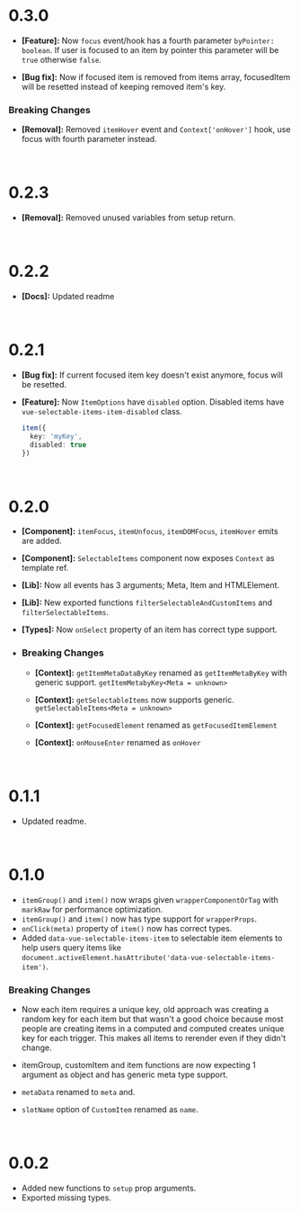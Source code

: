 # 0.3.0
  - **[Feature]:** Now `focus` event/hook has a fourth parameter `byPointer: boolean`. If user is focused to an item by pointer this parameter will be `true` otherwise `false`.

  - **[Bug fix]:** Now if focused item is removed from items array, focusedItem will be resetted instead of keeping removed item's key.
### Breaking Changes
  - **[Removal]:** Removed `itemHover` event and `Context['onHover']` hook, use focus with fourth parameter instead.

<br>

# 0.2.3
  - **[Removal]:** Removed unused variables from setup return.

<br>

# 0.2.2
  - **[Docs]:** Updated readme

<br>

# 0.2.1
  - **[Bug fix]:** If current focused item key doesn't exist anymore, focus will be resetted.

  - **[Feature]:** Now `ItemOptions` have `disabled` option. Disabled items have `vue-selectable-items-item-disabled` class.
    ```ts
    item({
      key: 'myKey',
      disabled: true
    })
    ```

<br>

# 0.2.0

  - **[Component]:** `itemFocus`, `itemUnfocus`, `itemDOMFocus`, `itemHover` emits are added.

  - **[Component]:** `SelectableItems` component now exposes `Context` as template ref.

  - **[Lib]:** Now all events has 3 arguments; Meta, Item and HTMLElement.

  - **[Lib]:** New exported functions `filterSelectableAndCustomItems` and `filterSelectableItems`.

  - **[Types]:** Now `onSelect` property of an item has correct type support.

- ### Breaking Changes
  - **[Context]:** `getItemMetaDataByKey` renamed as `getItemMetaByKey` with generic support. `getItemMetabyKey<Meta = unknown>`

  - **[Context]:** `getSelectableItems` now supports generic. `getSelectableItems<Meta = unknown>`

  - **[Context]:** `getFocusedElement` renamed as `getFocusedItemElement`

  - **[Context]:** `onMouseEnter` renamed as `onHover`

<br>

# 0.1.1

- Updated readme.

<br>

# 0.1.0

- `itemGroup()` and `item()` now wraps given `wrapperComponentOrTag` with `markRaw` for performance optimization.
- `itemGroup()` and `item()` now has type support for `wrapperProps`.
- `onClick(meta)` property of `item()` now has correct types.
- Added `data-vue-selectable-items-item` to selectable item elements to help users query items like `document.activeElement.hasAttribute('data-vue-selectable-items-item')`.

### Breaking Changes

- Now each item requires a unique key, old approach was creating a random key for each item but that wasn't a good choice because most people are creating items in a computed and computed creates unique key for each trigger. This makes all items to rerender even if they didn't change.

- itemGroup, customItem and item functions are now expecting 1 argument as object and has generic meta type support.

- `metaData` renamed to `meta` and.

- `slotName` option of `CustomItem` renamed as `name`.

<br>

# 0.0.2

- Added new functions to `setup` prop arguments.
- Exported missing types.
